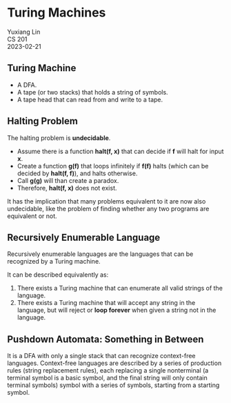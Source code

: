 # Turing Machines

Yuxiang Lin  
CS 201  
2023-02-21

## Turing Machine

- A DFA.
- A tape (or two stacks) that holds a string of symbols.
- A tape head that can read from and write to a tape.

## Halting Problem

The halting problem is __undecidable__.

- Assume there is a function __halt(f, x)__ that can decide if __f__ will halt for input __x__.
- Create a function __g(f)__ that loops infinitely if __f(f)__ halts (which can be decided by __halt(f, f)__), and halts otherwise.
- Call __g(g)__ will than create a paradox.
- Therefore, __halt(f, x)__ does not exist.

It has the implication that many problems equivalent to it are now also undecidable, like the problem of finding whether any two programs are equivalent or not.

## Recursively Enumerable Language

Recursively enumerable languages are the languages that can be recognized by a Turing machine.

It can be described equivalently as:

1. There exists a Turing machine that can enumerate all valid strings of the language.
2. There exists a Turing machine that will accept any string in the language, but will reject or __loop forever__ when given a string not in the language.

## Pushdown Automata: Something in Between

It is a DFA with only a single stack that can recognize context-free languages. Context-free languages are described by a series of production rules (string replacement rules), each replacing a single nonterminal (a terminal symbol is a basic symbol, and the final string will only contain terminal symbols) symbol with a series of symbols, starting from a starting symbol.
